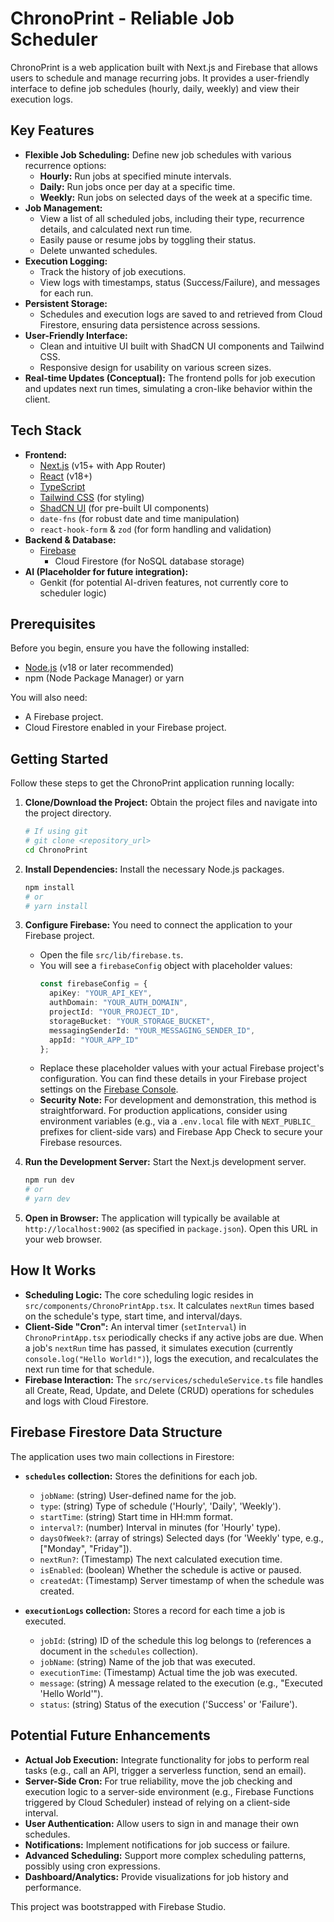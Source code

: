 
# ChronoPrint - Reliable Job Scheduler

ChronoPrint is a web application built with Next.js and Firebase that allows users to schedule and manage recurring jobs. It provides a user-friendly interface to define job schedules (hourly, daily, weekly) and view their execution logs.

## Key Features

- **Flexible Job Scheduling:** Define new job schedules with various recurrence options:
    - **Hourly:** Run jobs at specified minute intervals.
    - **Daily:** Run jobs once per day at a specific time.
    - **Weekly:** Run jobs on selected days of the week at a specific time.
- **Job Management:**
    - View a list of all scheduled jobs, including their type, recurrence details, and calculated next run time.
    - Easily pause or resume jobs by toggling their status.
    - Delete unwanted schedules.
- **Execution Logging:**
    - Track the history of job executions.
    - View logs with timestamps, status (Success/Failure), and messages for each run.
- **Persistent Storage:**
    - Schedules and execution logs are saved to and retrieved from Cloud Firestore, ensuring data persistence across sessions.
- **User-Friendly Interface:**
    - Clean and intuitive UI built with ShadCN UI components and Tailwind CSS.
    - Responsive design for usability on various screen sizes.
- **Real-time Updates (Conceptual):** The frontend polls for job execution and updates next run times, simulating a cron-like behavior within the client.

## Tech Stack

- **Frontend:**
    - [Next.js](https://nextjs.org/) (v15+ with App Router)
    - [React](https://reactjs.org/) (v18+)
    - [TypeScript](https://www.typescriptlang.org/)
    - [Tailwind CSS](https://tailwindcss.com/) (for styling)
    - [ShadCN UI](https://ui.shadcn.com/) (for pre-built UI components)
    - `date-fns` (for robust date and time manipulation)
    - `react-hook-form` & `zod` (for form handling and validation)
- **Backend & Database:**
    - [Firebase](https://firebase.google.com/)
        - Cloud Firestore (for NoSQL database storage)
- **AI (Placeholder for future integration):**
    - Genkit (for potential AI-driven features, not currently core to scheduler logic)

## Prerequisites

Before you begin, ensure you have the following installed:
- [Node.js](https://nodejs.org/) (v18 or later recommended)
- npm (Node Package Manager) or yarn

You will also need:
- A Firebase project.
- Cloud Firestore enabled in your Firebase project.

## Getting Started

Follow these steps to get the ChronoPrint application running locally:

1.  **Clone/Download the Project:**
    Obtain the project files and navigate into the project directory.
    ```bash
    # If using git
    # git clone <repository_url>
    cd ChronoPrint
    ```

2.  **Install Dependencies:**
    Install the necessary Node.js packages.
    ```bash
    npm install
    # or
    # yarn install
    ```

3.  **Configure Firebase:**
    You need to connect the application to your Firebase project.
    -   Open the file `src/lib/firebase.ts`.
    -   You will see a `firebaseConfig` object with placeholder values:
        ```typescript
        const firebaseConfig = {
          apiKey: "YOUR_API_KEY",
          authDomain: "YOUR_AUTH_DOMAIN",
          projectId: "YOUR_PROJECT_ID",
          storageBucket: "YOUR_STORAGE_BUCKET",
          messagingSenderId: "YOUR_MESSAGING_SENDER_ID",
          appId: "YOUR_APP_ID"
        };
        ```
    -   Replace these placeholder values with your actual Firebase project's configuration. You can find these details in your Firebase project settings on the [Firebase Console](https://console.firebase.google.com/).
    -   **Security Note:** For development and demonstration, this method is straightforward. For production applications, consider using environment variables (e.g., via a `.env.local` file with `NEXT_PUBLIC_` prefixes for client-side vars) and Firebase App Check to secure your Firebase resources.

4.  **Run the Development Server:**
    Start the Next.js development server.
    ```bash
    npm run dev
    # or
    # yarn dev
    ```

5.  **Open in Browser:**
    The application will typically be available at `http://localhost:9002` (as specified in `package.json`). Open this URL in your web browser.

## How It Works

- **Scheduling Logic:** The core scheduling logic resides in `src/components/ChronoPrintApp.tsx`. It calculates `nextRun` times based on the schedule's type, start time, and interval/days.
- **Client-Side "Cron":** An interval timer (`setInterval`) in `ChronoPrintApp.tsx` periodically checks if any active jobs are due. When a job's `nextRun` time has passed, it simulates execution (currently `console.log("Hello World!")`), logs the execution, and recalculates the next run time for that schedule.
- **Firebase Interaction:** The `src/services/scheduleService.ts` file handles all Create, Read, Update, and Delete (CRUD) operations for schedules and logs with Cloud Firestore.

## Firebase Firestore Data Structure

The application uses two main collections in Firestore:

-   **`schedules` collection:** Stores the definitions for each job.
    -   `jobName`: (string) User-defined name for the job.
    -   `type`: (string) Type of schedule ('Hourly', 'Daily', 'Weekly').
    -   `startTime`: (string) Start time in HH:mm format.
    -   `interval?`: (number) Interval in minutes (for 'Hourly' type).
    -   `daysOfWeek?`: (array of strings) Selected days (for 'Weekly' type, e.g., ["Monday", "Friday"]).
    -   `nextRun?`: (Timestamp) The next calculated execution time.
    -   `isEnabled`: (boolean) Whether the schedule is active or paused.
    -   `createdAt`: (Timestamp) Server timestamp of when the schedule was created.

-   **`executionLogs` collection:** Stores a record for each time a job is executed.
    -   `jobId`: (string) ID of the schedule this log belongs to (references a document in the `schedules` collection).
    -   `jobName`: (string) Name of the job that was executed.
    -   `executionTime`: (Timestamp) Actual time the job was executed.
    -   `message`: (string) A message related to the execution (e.g., "Executed 'Hello World'").
    -   `status`: (string) Status of the execution ('Success' or 'Failure').

## Potential Future Enhancements

-   **Actual Job Execution:** Integrate functionality for jobs to perform real tasks (e.g., call an API, trigger a serverless function, send an email).
-   **Server-Side Cron:** For true reliability, move the job checking and execution logic to a server-side environment (e.g., Firebase Functions triggered by Cloud Scheduler) instead of relying on a client-side interval.
-   **User Authentication:** Allow users to sign in and manage their own schedules.
-   **Notifications:** Implement notifications for job success or failure.
-   **Advanced Scheduling:** Support more complex scheduling patterns, possibly using cron expressions.
-   **Dashboard/Analytics:** Provide visualizations for job history and performance.

This project was bootstrapped with Firebase Studio.
